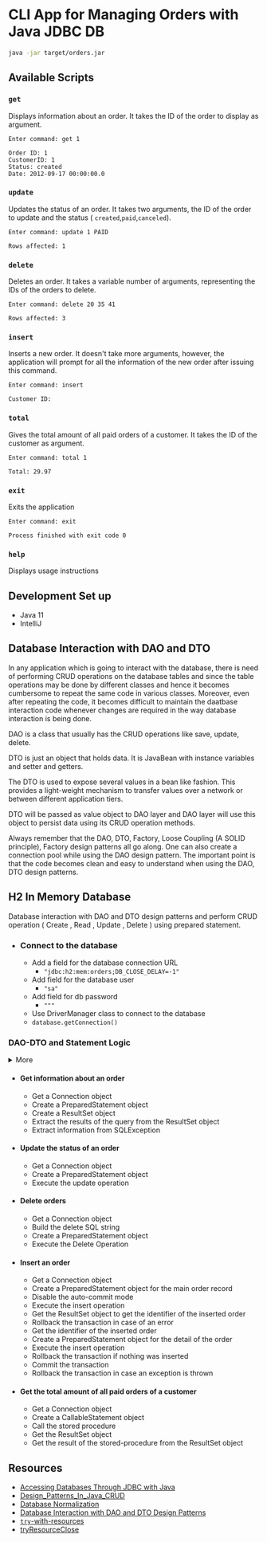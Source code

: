 # CLI App for Managing Orders with Java JDBC DB

```bash
java -jar target/orders.jar
```

## Available Scripts

### `get`

Displays information about an order.
It takes the ID of the order to display as argument.

```shell
Enter command: get 1

Order ID: 1
CustomerID: 1
Status: created
Date: 2012-09-17 00:00:00.0
```

### `update`

Updates the status of an order. It takes two arguments, the ID of the order to update and the status (
`created`,`paid`,`canceled`).

```shell
Enter command: update 1 PAID

Rows affected: 1
```

### `delete`

Deletes an order. It takes a variable number of arguments, representing the IDs of the orders to delete.

```shell
Enter command: delete 20 35 41

Rows affected: 3
```

### `insert`

Inserts a new order. It doesn't take more arguments, however, the application will prompt for all the information of the
new order after issuing this command.

```shell
Enter command: insert

Customer ID:
```

### `total`

Gives the total amount of all paid orders of a customer. It takes the ID of the customer as argument.

```shell
Enter command: total 1

Total: 29.97
```

### `exit`

Exits the application

```shell
Enter command: exit

Process finished with exit code 0
```

### `help`

Displays usage instructions

## Development Set up

* Java 11
* IntelliJ

## Database Interaction with DAO and DTO

In any application which is going to interact with the database, there is need of performing CRUD operations on the
database tables and since the table operations may be done by different classes and hence it becomes cumbersome to
repeat the same code in various classes. Moreover, even after repeating the code, it becomes difficult to maintain the
daatbase interaction code whenever changes are required in the way database interaction is being done.

DAO is a class that usually has the CRUD operations like save, update, delete.

DTO is just an object that holds data. It
is JavaBean with instance variables and setter and getters.

The DTO is used to expose several values in a bean like fashion. This provides a light-weight mechanism to transfer
values over a network or between different application tiers.

DTO will be passed as value object to DAO layer and DAO layer will use this object to persist data using its CRUD
operation methods.

Always remember that the DAO, DTO, Factory, Loose Coupling (A SOLID principle), Factory design patterns all go along.
One can also create a connection pool while using the DAO design pattern. The important point is that the code becomes
clean and easy to understand when using the DAO, DTO design patterns.

## H2 In Memory Database

Database interaction with DAO and DTO design patterns and perform CRUD operation ( Create , Read , Update , Delete )
using prepared statement.

* ### Connect to the database
    * Add a field for the database connection URL
        * `"jdbc:h2:mem:orders;DB_CLOSE_DELAY=-1"`
    * Add field for the database user
        * `"sa"`
    * Add field for db password
        * `"""`
    * Use DriverManager class to connect to the database
    * `database.getConnection()`

### DAO-DTO and Statement Logic

<details>
<summary>More</summary>

* **DAO**: "Data Access Object"
    * encapsulates the database access
    * A DAO design pattern helps an application to perform various CRUD operations on the database.
    * The DAO classes provide methods for insertion, deletion, update and finder methods.
    * The basic purpose of creating DAO is the loose coupling and non-repetition of code.
    * It is less used these days in modern software development in particular when it comes to Java development. That is
      because, these days people normally use Spring Boot for bootstrapping Java web apps and Spring’s Spring Data
      project offers the use of the Repository pattern to encapsulate database access.

[DAO Pattern explained](https://colin-but.medium.com/dao-pattern-explained-895b65436f1c)

* **DTO**: "Data transfer objects"
    * an encapsulated object that contains data to be transferred from one location to another location
    * can travel between separate layers in software architecture.

[Dissecting the DTO pattern](https://blog.devgenius.io/dissecting-the-dto-pattern-ac3e54d0e4c8)

</details>

* #### Get information about an order
    * Get a Connection object
    * Create a PreparedStatement object
    * Create a ResultSet object
    * Extract the results of the query from the ResultSet object
    * Extract information from SQLException

* #### Update the status of an order

    * Get a Connection object
    * Create a PreparedStatement object
    * Execute the update operation

* #### Delete orders

    * Get a Connection object
    * Build the delete SQL string
    * Create a PreparedStatement object
    * Execute the Delete Operation

* #### Insert an order

    * Get a Connection object
    * Create a PreparedStatement object for the main order record
    * Disable the auto-commit mode
    * Execute the insert operation
    * Get the ResultSet object to get the identifier of the inserted order
    * Rollback the transaction in case of an error
    * Get the identifier of the inserted order
    * Create a PreparedStatement object for the detail of the order
    * Execute the insert operation
    * Rollback the transaction if nothing was inserted
    * Commit the transaction
    * Rollback the transaction in case an exception is thrown

* #### Get the total amount of all paid orders of a customer

    * Get a Connection object
    * Create a CallableStatement object
    * Call the stored procedure
    * Get the ResultSet object
    * Get the result of the stored-procedure from the ResultSet object

## Resources

- [Accessing Databases Through JDBC with Java](https://app.pluralsight.com/projects/accessing-databases-through-jdbc-in-java)
- [Design_Patterns_In_Java_CRUD](https://github.com/naman14310/Design_Patterns_In_Java_CRUD)
- [Database Normalization](http://extreme-java.blogspot.com/2014/05/database-normalization.html)
- [Database Interaction with DAO and DTO Design Patterns](https://dzone.com/articles/database-interaction-dao-and)
- [`try`-with-resources](https://en.wikipedia.org/wiki/Java_syntax#try-with-resources_statements)
- [tryResourceClose](https://docs.oracle.com/javase/tutorial/essential/exceptions/tryResourceClose.html)